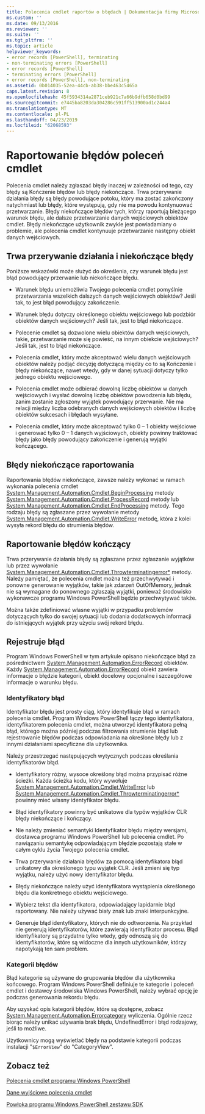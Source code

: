 ```yaml
---
title: Polecenia cmdlet raportów o błędach | Dokumentacja firmy Microsoft
ms.custom: ''
ms.date: 09/13/2016
ms.reviewer: ''
ms.suite: ''
ms.tgt_pltfrm: ''
ms.topic: article
helpviewer_keywords:
- error records [PowerShell], terminating
- non-terminating errors [PowerShell]
- error records [PowerShell]
- terminating errors [PowerShell]
- error records [PowerShell], non-terminating
ms.assetid: 0b014035-52ea-44cb-ab38-bbe463c5465a
caps.latest.revision: 8
ms.openlocfilehash: 45f5934314a2871ceb921c7a66b9dfb658d0bd99
ms.sourcegitcommit: e7445ba8203da304286c591ff513900ad1c244a4
ms.translationtype: MT
ms.contentlocale: pl-PL
ms.lasthandoff: 04/23/2019
ms.locfileid: "62068593"
---
```

# <a name="cmdlet-error-reporting"></a>Raportowanie błędów poleceń cmdlet

Polecenia cmdlet należy zgłaszać błędy inaczej w zależności od tego, czy błędy są Kończenie błędów lub błędy niekończące. Trwa przerywanie działania błędy są błędy powodujące potoku, który ma zostać zakończony natychmiast lub błędy, które występują, gdy nie ma powodu kontynuować przetwarzanie. Błędy niekończące błędów tych, którzy raportują bieżącego warunek błędu, ale dalsze przetwarzanie danych wejściowych obiektów cmdlet. Błędy niekończące użytkownik zwykle jest powiadamiany o problemie, ale polecenia cmdlet kontynuuje przetwarzanie następny obiekt danych wejściowych.

## <a name="terminating-and-nonterminating-errors"></a>Trwa przerywanie działania i niekończące błędy

Poniższe wskazówki może służyć do określenia, czy warunek błędu jest błąd powodujący przerwanie lub niekończące błędu.

- Warunek błędu uniemożliwia Twojego polecenia cmdlet pomyślnie przetwarzania wszelkich dalszych danych wejściowych obiektów? Jeśli tak, to jest błąd powodujący zakończenie.

- Warunek błędu dotyczy określonego obiektu wejściowego lub podzbiór obiektów danych wejściowych? Jeśli tak, jest to błąd niekończące.

- Polecenie cmdlet są dozwolone wielu obiektów danych wejściowych, takie, przetwarzanie może się powieść, na innym obiekcie wejściowych? Jeśli tak, jest to błąd niekończące.

- Polecenia cmdlet, który może akceptować wielu danych wejściowych obiektów należy podjąć decyzję dotyczącą między co to są Kończenie i błędy niekończące, nawet wtedy, gdy w danej sytuacji dotyczy tylko jednego obiektu wejściowego.

- Polecenia cmdlet może odbierać dowolną liczbę obiektów w danych wejściowych i wysłać dowolną liczbę obiektów powodzenia lub błędu, zanim zostanie zgłoszony wyjątek powodujący przerwanie. Nie ma relacji między liczba odebranych danych wejściowych obiektów i liczbę obiektów sukcesach i błędach wysyłane.

- Polecenia cmdlet, który może akceptować tylko 0 – 1 obiekty wejściowe i generować tylko 0 – 1 danych wyjściowych, obiekty powinny traktować błędy jako błędy powodujący zakończenie i generują wyjątki kończącego.

## <a name="reporting-nonterminating-errors"></a>Błędy niekończące raportowania

Raportowania błędów niekończące, zawsze należy wykonać w ramach wykonania polecenia cmdlet [System.Management.Automation.Cmdlet.BeginProcessing](/dotnet/api/System.Management.Automation.Cmdlet.BeginProcessing) metody [ System.Management.Automation.Cmdlet.ProcessRecord](/dotnet/api/System.Management.Automation.Cmdlet.ProcessRecord) metody lub [System.Management.Automation.Cmdlet.EndProcessing](/dotnet/api/System.Management.Automation.Cmdlet.EndProcessing) metody. Tego rodzaju błędy są zgłaszane przez wywołanie metody [System.Management.Automation.Cmdlet.WriteError](/dotnet/api/System.Management.Automation.Cmdlet.WriteError) metodę, która z kolei wysyła rekord błędu do strumienia błędów.

## <a name="reporting-terminating-errors"></a>Raportowanie błędów kończący

Trwa przerywanie działania błędy są zgłaszane przez zgłaszanie wyjątków lub przez wywołanie [System.Management.Automation.Cmdlet.Throwterminatingerror*](/dotnet/api/System.Management.Automation.Cmdlet.ThrowTerminatingError) metody. Należy pamiętać, że polecenia cmdlet można też przechwytywać i ponowne generowanie wyjątków, takie jak zdarzeń OutOfMemory, jednak nie są wymagane do ponownego zgłaszają wyjątki, ponieważ środowisko wykonawcze programu Windows PowerShell będzie przechwytywać także.

Można także zdefiniować własne wyjątki w przypadku problemów dotyczących tylko do swojej sytuacji lub dodania dodatkowych informacji do istniejących wyjątek przy użyciu swój rekord błędu.

## <a name="error-records"></a>Rejestruje błąd

Program Windows PowerShell w tym artykule opisano niekończące błąd za pośrednictwem [System.Management.Automation.ErrorRecord](/dotnet/api/System.Management.Automation.ErrorRecord) obiektów. Każdy [System.Management.Automation.ErrorRecord](/dotnet/api/System.Management.Automation.ErrorRecord) obiekt zawiera informacje o błędzie kategorii, obiekt docelowy opcjonalne i szczegółowe informacje o warunku błędu.

### <a name="error-identifiers"></a>Identyfikatory błąd

Identyfikator błędu jest prosty ciąg, który identyfikuje błąd w ramach polecenia cmdlet. Program Windows PowerShell łączy tego identyfikatora, identyfikatorem polecenia cmdlet, można utworzyć identyfikatora pełną błąd, którego można później podczas filtrowania strumienie błąd lub rejestrowanie błędów podczas odpowiadania na określone błędy lub z innymi działaniami specyficzne dla użytkownika.

Należy przestrzegać następujących wytycznych podczas określania identyfikatorów błąd.

- Identyfikatory różny, wysoce określony błąd można przypisać różne ścieżki. Każda ścieżka kodu, który wywołuje [System.Management.Automation.Cmdlet.WriteError](/dotnet/api/System.Management.Automation.Cmdlet.WriteError) lub [System.Management.Automation.Cmdlet.Throwterminatingerror*](/dotnet/api/System.Management.Automation.Cmdlet.ThrowTerminatingError) powinny mieć własny identyfikator błędu.

- Błąd identyfikatory powinny być unikatowe dla typów wyjątków CLR błędy niekończące i kończący.

- Nie należy zmieniać semantyki Identyfikator błędu między wersjami, dostawca programu Windows PowerShell lub polecenia cmdlet. Po nawiązaniu semantykę odpowiadającym błędzie pozostają stałe w całym cyklu życia Twojego polecenia cmdlet.

- Trwa przerywanie działania błędów za pomocą identyfikatora błąd unikatowy dla określonego typu wyjątek CLR. Jeśli zmieni się typ wyjątku, należy użyć nowy identyfikator błędu.

- Błędy niekończące należy użyć identyfikatora wystąpienia określonego błędu dla konkretnego obiektu wejściowego.

- Wybierz tekst dla identyfikatora, odpowiadający lapidarnie błąd raportowany. Nie należy używać biały znak lub znaki interpunkcyjne.

- Generuje błąd identyfikatory, których nie do odtworzenia. Na przykład nie generują identyfikatorów, które zawierają identyfikator procesu. Błąd identyfikatory są przydatne tylko wtedy, gdy odnoszą się do identyfikatorów, które są widoczne dla innych użytkowników, którzy napotykają ten sam problem.

### <a name="error-categories"></a>Kategorii błędów

Błąd kategorie są używane do grupowania błędów dla użytkownika końcowego. Program Windows PowerShell definiuje te kategorie i poleceń cmdlet i dostawcy środowiska Windows PowerShell, należy wybrać opcję je podczas generowania rekordu błędu.

Aby uzyskać opis kategorii błędów, które są dostępne, zobacz [System.Management.Automation.Errorcategory](/dotnet/api/System.Management.Automation.ErrorCategory) wyliczenia. Ogólnie rzecz biorąc należy unikać używania brak błędu, UndefinedError i błąd rodzajowy, jeśli to możliwe.

Użytkownicy mogą wyświetlać błędy na podstawie kategorii podczas instalacji "`$ErrorView`" do "CategoryView".

## <a name="see-also"></a>Zobacz też

[Polecenia cmdlet programu Windows PowerShell](./cmdlet-overview.md)

[Dane wyjściowe polecenia cmdlet](./types-of-cmdlet-output.md)

[Powłoka programu Windows PowerShell zestawu SDK](../windows-powershell-reference.md)
